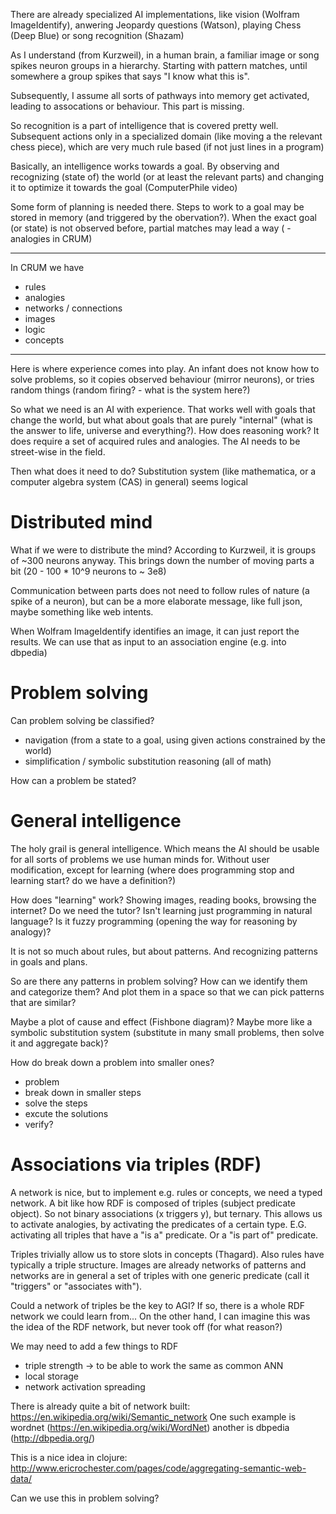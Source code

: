 There are already specialized AI implementations, like vision (Wolfram ImageIdentify), anwering Jeopardy questions (Watson), playing Chess (Deep Blue) or song recognition (Shazam)

As I understand (from Kurzweil), in a human brain, a familiar image or song spikes neuron groups in a hierarchy. Starting with pattern matches, until somewhere a group spikes that says "I know what this is".

Subsequently, I assume all sorts of pathways into memory get activated, leading to assocations or behaviour. This part is missing.

So recognition is a part of intelligence that is covered pretty well. Subsequent actions only in a specialized domain (like moving a the relevant chess piece), which are very much rule based (if not just lines in a program)

Basically, an intelligence works towards a goal. By observing and recognizing (state of) the world (or at least the relevant parts) and changing it to optimize it towards the goal (ComputerPhile video)

Some form of planning is needed there. Steps to work to a goal may be stored in memory (and triggered by the obervation?). When the exact goal (or state) is not observed before, partial matches may lead a way ( - analogies in CRUM)

--------------
In CRUM we have

- rules
- analogies
- networks / connections
- images
- logic
- concepts
---------------

Here is where experience comes into play. An infant does not know how to solve problems, so it copies observed behaviour (mirror neurons), or tries random things (random firing? - what is the system here?)

So what we need is an AI with experience. That works well with goals that change the world, but what about goals that are purely "internal" (what is the answer to life, universe and everything?). How does reasoning work? It does require a set of acquired rules and analogies. The AI needs to be street-wise in the field.

Then what does it need to do? Substitution system (like mathematica, or a computer algebra system (CAS) in general) seems logical

Distributed mind
===========

What if we were to distribute the mind? According to Kurzweil, it is groups of ~300 neurons anyway. This brings down the number of moving parts a bit (20 - 100 * 10^9 neurons to ~ 3e8)

Communication between parts does not need to follow rules of nature (a spike of a neuron), but can be a more elaborate message, like full json, maybe something like web intents.

When Wolfram ImageIdentify identifies an image, it can just report the results. We can use that as input to an association engine (e.g. into dbpedia)

Problem solving
============

Can problem solving be classified?

- navigation (from a state to a goal, using given actions constrained by the world)
- simplification / symbolic substitution reasoning (all of math)

How can a problem be stated?

General intelligence
==============

The holy grail is general intelligence. Which means the AI should be usable for all sorts of problems we use human minds for. Without user modification, except for learning (where does programming stop and learning start? do we have a definition?)

How does "learning" work? Showing images, reading books, browsing the internet? Do we need the tutor? Isn't learning just programming in natural language? Is it fuzzy programming (opening the way for reasoning by analogy)?

It is not so much about rules, but about patterns. And recognizing patterns in goals and plans.

So are there any patterns in problem solving? How can we identify them and categorize them? And plot them in a space so that we can pick patterns that are similar?

Maybe a plot of cause and effect (Fishbone diagram)? Maybe more like a symbolic substitution system (substitute in many small problems, then solve it and aggregate back)?

How do break down a problem into smaller ones?

- problem
- break down in smaller steps
- solve the steps
- excute the solutions
- verify?

Associations via triples (RDF)
===========

A network is nice, but to implement e.g. rules or concepts, we need a typed network. A bit like how RDF is composed of triples (subject predicate object). So not binary associations (x triggers y), but ternary. This allows us to activate analogies, by activating the predicates of a certain type. E.G. activating all triples that have a "is a" predicate. Or a "is part of" predicate.

Triples trivially allow us to store slots in concepts (Thagard). Also rules have typically a triple structure. Images are already networks of patterns and networks are in general a set of triples with one generic predicate (call it "triggers" or "associates with").

Could a network of triples be the key to AGI? If so, there is a whole RDF network we could learn from... On the other hand, I can imagine this was the idea of the RDF network, but never took off (for what reason?)

We may need to add a few things to RDF

- triple strength -> to be able to work the same as common ANN
- local storage
- network activation spreading

There is already quite a bit of network built: https://en.wikipedia.org/wiki/Semantic_network One such example is wordnet (https://en.wikipedia.org/wiki/WordNet) another is dbpedia (http://dbpedia.org/)

This is a nice idea in clojure: http://www.ericrochester.com/pages/code/aggregating-semantic-web-data/

Can we use this in problem solving? 